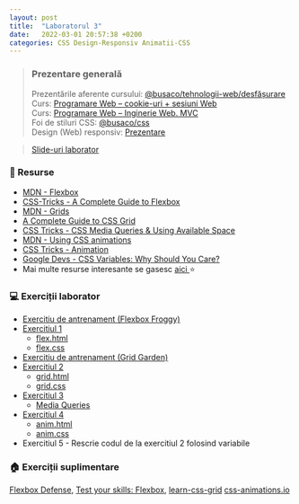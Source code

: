 ```yaml
---
layout: post
title:  "Laboratorul 3"
date:   2022-03-01 20:57:38 +0200
categories: CSS Design-Responsiv Animatii-CSS
---
```


> ### ️Prezentare generală
> Prezentările aferente cursului: <a href="https://profs.info.uaic.ro/~busaco/teach/courses/web/web-film.html" target="_blank">@busaco/tehnologii-web/desfășurare </a> \
> Curs: <a href="https://profs.info.uaic.ro/~busaco/teach/courses/web/presentations/web03ProgramareWeb-HTTP-cookie-sesiune.pdf" target="_blank">Programare Web – cookie-uri + sesiuni Web</a> \
> Curs: <a href="https://profs.info.uaic.ro/~busaco/teach/courses/web/presentations/web04DezvoltareaAplicatiilorWeb-InginerieWeb.pdf" target="_blank">Programare Web – Inginerie Web. MVC</a> \
> Foi de stiluri CSS: <a href="https://profs.info.uaic.ro/~busaco/teach/labs/css" target="_blank">@busaco/css </a> \
> Design (Web) responsiv: <a href="https://www.slideshare.net/busaco/design-web-responsiv" target="_blank">Prezentare </a>

<blockquote class="slides">
    <a href="https://docs.google.com/presentation/d/e/2PACX-1vROBW8b7Eugt7nG_ebncQbRQ7AZaHxzvYJ6gv-SUFDAWaSB4And7GhHDgzwtN_6Vi9VLRF-teZohiNR/pub?start=false&loop=false&delayms=3000" class="slides-link">Slide-uri laborator</a>
</blockquote>

### 📖 Resurse
- <a href="https://developer.mozilla.org/en-US/docs/Learn/CSS/CSS_layout/Flexbox" target="_blank">MDN - Flexbox</a>
- <a href="https://css-tricks.com/snippets/css/a-guide-to-flexbox/" target="_blank">CSS-Tricks - A Complete Guide to Flexbox</a>
- <a href="https://developer.mozilla.org/en-US/docs/Learn/CSS/CSS_layout/Grids" target="_blank">MDN - Grids</a>
- <a href="https://css-tricks.com/snippets/css/complete-guide-grid" target="_blank">A Complete Guide to CSS Grid</a>
- <a href="https://css-tricks.com/css-media-queries" target="_blank">CSS Tricks - CSS Media Queries & Using Available Space</a>
- <a href="https://developer.mozilla.org/en-US/docs/Web/CSS/CSS_Animations/Using_CSS_animations" target="_blank">MDN - Using CSS animations</a>
- <a href="https://css-tricks.com/almanac/properties/a/animation" target="_blank">CSS Tricks - Animation</a>
- <a href="https://developers.google.com/web/updates/2016/02/css-variables-why-should-you-care" target="_blank">Google Devs - CSS Variables: Why Should You Care?</a>
- Mai multe resurse interesante se gasesc   <a href="https://profs.info.uaic.ro/~busaco/teach/courses/web/web-film.html" target="_blank">aici </a> ⭐

### 💻 Exerciții laborator
- <a href="https://flexboxfroggy.com" target="_blank">Exercitiu de antrenament (Flexbox Froggy)</a>
- <a href="https://raw.githubusercontent.com/victorvlad19/web/master/_posts/imagini/L3_Ex1.png" target="_blank">Exercitiul 1</a>
    - <a href="https://raw.githubusercontent.com/victorvlad19/web/master/_posts/code/flex.html" target="_blank">flex.html</a>
    - <a href="https://raw.githubusercontent.com/victorvlad19/web/master/_posts/code/flex.css" target="_blank">flex.css</a>
- <a href="https://cssgridgarden.com" target="_blank">Exercitiu de antrenament (Grid Garden)</a>
- <a href="https://github.com/victorvlad19/web/raw/master/_posts/imagini/L3_Ex2.png" target="_blank">Exercitiul 2</a>
  - <a href="https://raw.githubusercontent.com/victorvlad19/web/master/_posts/code/grid.html" target="_blank">grid.html</a>
  - <a href="https://raw.githubusercontent.com/victorvlad19/web/master/_posts/code/grid.css" target="_blank">grid.css</a>
- <a href="https://raw.githubusercontent.com/victorvlad19/web/master/_posts/imagini/L3_Ex3.gif" target="_blank">Exercitiul 3</a>
  - <a href="https://gist.githubusercontent.com/gokulkrishh/242e68d1ee94ad05f488/raw/c6dbc8ecc81d24c2eaf901de7fd376161fb12518/media-query.css" target="_blank">Media Queries</a>
- <a href="https://github.com/victorvlad19/web/raw/master/_posts/imagini/L3_Ex4.gif" target="_blank">Exercitiul 4</a>
  - <a href="https://raw.githubusercontent.com/victorvlad19/web/master/_posts/code/anim.html" target="_blank">anim.html</a>
  - <a href="https://raw.githubusercontent.com/victorvlad19/web/master/_posts/code/anim.css" target="_blank">anim.css</a>
- <span>Exercitiul 5 - Rescrie codul de la exercitiul 2 folosind variabile</span>

### 🏠 Exerciții suplimentare
<a href="http://www.flexboxdefense.com" target="_blank">Flexbox Defense</a>,
<a href="https://developer.mozilla.org/en-US/docs/Learn/CSS/CSS_layout/Flexbox_skills" target="_blank">Test your skills: Flexbox</a>,
<a href="https://eneax.github.io/learn-css-grid/" target="_blank">learn-css-grid</a>
<a href="https://css-animations.io/" target="_blank">css-animations.io</a>
